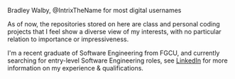 Bradley Walby, @IntrixTheName for most digital usernames

As of now, the repositories stored on here are class and personal coding projects that I feel show a diverse view of my interests, with no particular relation to importance or impressiveness. 

I'm a recent graduate of Software Engineering from FGCU, and currently searching for entry-level Software Engineering roles, see [LinkedIn](https://www.linkedin.com/in/bradley-walby) for more information on my experience & qualifications.
